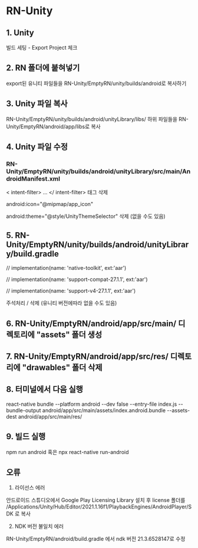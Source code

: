# RN-Unity

## 1. Unity
빌드 세팅 - Export Project 체크

## 2. RN 폴더에 붙혀넣기
export된 유니티 파일들을 RN-Unity/EmptyRN/unity/builds/android로 복사하기

## 3. Unity 파일 복사
RN-Unity/EmptyRN/unity/builds/android/unityLibrary/libs/ 하위 파일들을 RN-Unity/EmptyRN/android/app/libs로 복사

## 4. Unity 파일 수정
### RN-Unity/EmptyRN/unity/builds/android/unityLibrary/src/main/AndroidManifest.xml

< intent-filter> ... </ intent-filter> 태그 삭제

android:icon="@mipmap/app_icon" 

android:theme="@style/UnityThemeSelector" 삭제 (없을 수도 있음)

## 5. RN-Unity/EmptyRN/unity/builds/android/unityLibrary/build.gradle

//    implementation(name: 'native-toolkit', ext:'aar')

//    implementation(name: 'support-compat-27.1.1', ext:'aar')

//    implementation(name: 'support-v4-27.1.1', ext:'aar')

주석처리 / 삭제 (유니티 버전에따라 없을 수도 있음)

## 6. RN-Unity/EmptyRN/android/app/src/main/ 디렉토리에 "assets" 폴더 생성

## 7. RN-Unity/EmptyRN/android/app/src/res/ 디렉토리에 "drawables" 폴더 삭제

## 8. 터미널에서 다음 실행
react-native bundle --platform android --dev false --entry-file index.js --bundle-output android/app/src/main/assets/index.android.bundle --assets-dest android/app/src/main/res/

## 9. 빌드 실행
npm run android 혹은 npx react-native run-android



## 오류

1. 라이선스 에러

안드로이드 스튜디오에서 Google Play Licensing Library 설치 후 license 폴더를
/Applications/Unity/Hub/Editor/2021.1.16f1/PlaybackEngines/AndroidPlayer/SDK 로 복사

2. NDK 버전 불일치 에러

RN-Unity/EmptyRN/android/build.gradle 에서 ndk 버전 21.3.6528147로 수정
